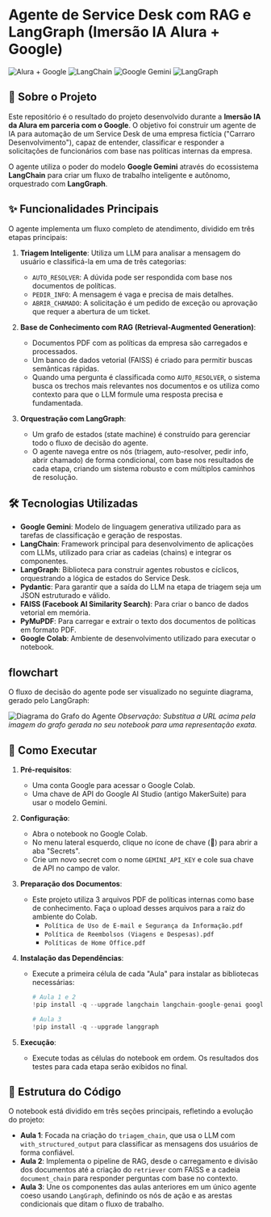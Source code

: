 # Agente de Service Desk com RAG e LangGraph (Imersão IA Alura + Google)

![Alura + Google](https://img.shields.io/badge/Imersão%20IA-Alura%20%2B%20Google-blue.svg)
![LangChain](https://img.shields.io/badge/LangChain-0.1-green.svg)
![Google Gemini](https://img.shields.io/badge/Google-Gemini-orange.svg)
![LangGraph](https://img.shields.io/badge/LangGraph-Stateful%20Agents-purple.svg)

## 📖 Sobre o Projeto

Este repositório é o resultado do projeto desenvolvido durante a **Imersão IA da Alura em parceria com o Google**. O objetivo foi construir um agente de IA para automação de um Service Desk de uma empresa fictícia ("Carraro Desenvolvimento"), capaz de entender, classificar e responder a solicitações de funcionários com base nas políticas internas da empresa.

O agente utiliza o poder do modelo **Google Gemini** através do ecossistema **LangChain** para criar um fluxo de trabalho inteligente e autônomo, orquestrado com **LangGraph**.

## ✨ Funcionalidades Principais

O agente implementa um fluxo completo de atendimento, dividido em três etapas principais:

1.  **Triagem Inteligente**: Utiliza um LLM para analisar a mensagem do usuário e classificá-la em uma de três categorias:
    * `AUTO_RESOLVER`: A dúvida pode ser respondida com base nos documentos de políticas.
    * `PEDIR_INFO`: A mensagem é vaga e precisa de mais detalhes.
    * `ABRIR_CHAMADO`: A solicitação é um pedido de exceção ou aprovação que requer a abertura de um ticket.

2.  **Base de Conhecimento com RAG (Retrieval-Augmented Generation)**:
    * Documentos PDF com as políticas da empresa são carregados e processados.
    * Um banco de dados vetorial (FAISS) é criado para permitir buscas semânticas rápidas.
    * Quando uma pergunta é classificada como `AUTO_RESOLVER`, o sistema busca os trechos mais relevantes nos documentos e os utiliza como contexto para que o LLM formule uma resposta precisa e fundamentada.

3.  **Orquestração com LangGraph**:
    * Um grafo de estados (state machine) é construído para gerenciar todo o fluxo de decisão do agente.
    * O agente navega entre os nós (triagem, auto-resolver, pedir info, abrir chamado) de forma condicional, com base nos resultados de cada etapa, criando um sistema robusto e com múltiplos caminhos de resolução.

## 🛠️ Tecnologias Utilizadas

* **Google Gemini**: Modelo de linguagem generativa utilizado para as tarefas de classificação e geração de respostas.
* **LangChain**: Framework principal para desenvolvimento de aplicações com LLMs, utilizado para criar as cadeias (chains) e integrar os componentes.
* **LangGraph**: Biblioteca para construir agentes robustos e cíclicos, orquestrando a lógica de estados do Service Desk.
* **Pydantic**: Para garantir que a saída do LLM na etapa de triagem seja um JSON estruturado e válido.
* **FAISS (Facebook AI Similarity Search)**: Para criar o banco de dados vetorial em memória.
* **PyMuPDF**: Para carregar e extrair o texto dos documentos de políticas em formato PDF.
* **Google Colab**: Ambiente de desenvolvimento utilizado para executar o notebook.

##  flowchart

O fluxo de decisão do agente pode ser visualizado no seguinte diagrama, gerado pelo LangGraph:

![Diagrama do Grafo do Agente](https://i.imgur.com/u7r3F7k.png) 
*Observação: Substitua a URL acima pela imagem do grafo gerada no seu notebook para uma representação exata.*

## 🚀 Como Executar

1.  **Pré-requisitos**:
    * Uma conta Google para acessar o Google Colab.
    * Uma chave de API do Google AI Studio (antigo MakerSuite) para usar o modelo Gemini.

2.  **Configuração**:
    * Abra o notebook no Google Colab.
    * No menu lateral esquerdo, clique no ícone de chave (🔑) para abrir a aba "Secrets".
    * Crie um novo secret com o nome `GEMINI_API_KEY` e cole sua chave de API no campo de valor.

3.  **Preparação dos Documentos**:
    * Este projeto utiliza 3 arquivos PDF de políticas internas como base de conhecimento. Faça o upload desses arquivos para a raiz do ambiente do Colab.
        * `Política de Uso de E-mail e Segurança da Informação.pdf`
        * `Política de Reembolsos (Viagens e Despesas).pdf`
        * `Políticas de Home Office.pdf`

4.  **Instalação das Dependências**:
    * Execute a primeira célula de cada "Aula" para instalar as bibliotecas necessárias:
      ```python
      # Aula 1 e 2
      !pip install -q --upgrade langchain langchain-google-genai google-generativeai langchain_community faiss-cpu langchain-text-splitters pymupdf
      
      # Aula 3
      !pip install -q --upgrade langgraph
      ```

5.  **Execução**:
    * Execute todas as células do notebook em ordem. Os resultados dos testes para cada etapa serão exibidos no final.

## 📂 Estrutura do Código

O notebook está dividido em três seções principais, refletindo a evolução do projeto:

* **Aula 1**: Focada na criação do `triagem_chain`, que usa o LLM com `with_structured_output` para classificar as mensagens dos usuários de forma confiável.
* **Aula 2**: Implementa o pipeline de RAG, desde o carregamento e divisão dos documentos até a criação do `retriever` com FAISS e a cadeia `document_chain` para responder perguntas com base no contexto.
* **Aula 3**: Une os componentes das aulas anteriores em um único agente coeso usando `LangGraph`, definindo os nós de ação e as arestas condicionais que ditam o fluxo de trabalho.
